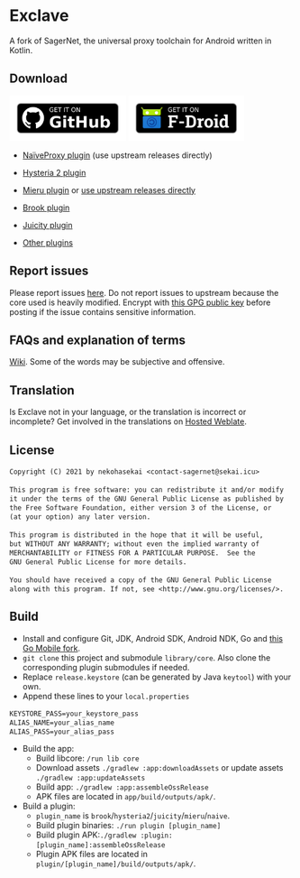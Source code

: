 # Exclave

A fork of SagerNet, the universal proxy toolchain for Android written in Kotlin.

## Download

  [<img src="images/get-it-on-github.png" alt="Get it on GitHub" height="80">](https://github.com/dyhkwong/Exclave/releases) [<img src="images/get-it-on-f-droid.png" alt="Get it on F-Droid" height="80">](https://f-droid.org/packages/com.github.dyhkwong.sagernet)

- [NaïveProxy plugin](https://github.com/klzgrad/naiveproxy/releases) (use upstream releases directly)

- [Hysteria 2 plugin](https://github.com/dyhkwong/Exclave/releases?q=hysteria-plugin-2)

- [Mieru plugin](https://github.com/dyhkwong/Exclave/releases?q=mieru-plugin-3) or [use upstream releases directly](https://github.com/enfein/NekoBoxPlugins/releases)

- [Brook plugin](https://github.com/dyhkwong/Exclave/releases?q=brook-plugin)

- [Juicity plugin](https://github.com/dyhkwong/Exclave/releases?q=juicity-plugin)

- [Other plugins](https://github.com/dyhkwong/Exclave/releases/tag/0.12.0-0-legacy-plugins)

## Report issues

Please report issues [here](https://github.com/dyhkwong/Exclave/issues). Do not report issues to upstream because the core used is heavily modified. Encrypt with [this GPG public key](https://github.com/dyhkwong.gpg) before posting if the issue contains sensitive information.

## FAQs and explanation of terms

[Wiki](https://github.com/dyhkwong/Exclave/wiki). Some of the words may be subjective and offensive.

## Translation

Is Exclave not in your language, or the translation is incorrect or incomplete? Get involved in the translations on [Hosted Weblate](https://hosted.weblate.org/projects/exclave/).

## License

```
Copyright (C) 2021 by nekohasekai <contact-sagernet@sekai.icu>

This program is free software: you can redistribute it and/or modify
it under the terms of the GNU General Public License as published by
the Free Software Foundation, either version 3 of the License, or
(at your option) any later version.

This program is distributed in the hope that it will be useful,
but WITHOUT ANY WARRANTY; without even the implied warranty of
MERCHANTABILITY or FITNESS FOR A PARTICULAR PURPOSE.  See the
GNU General Public License for more details.

You should have received a copy of the GNU General Public License
along with this program. If not, see <http://www.gnu.org/licenses/>.
```

## Build
- Install and configure Git, JDK, Android SDK, Android NDK, Go and [this Go Mobile fork](https://github.com/sagernet/gomobile).
- `git clone` this project and submodule `library/core`. Also clone the corresponding plugin submodules if needed.
- Replace `release.keystore` (can be generated by Java `keytool`) with your own.
- Append these lines to your `local.properties`
```
KEYSTORE_PASS=your_keystore_pass
ALIAS_NAME=your_alias_name
ALIAS_PASS=your_alias_pass
```
- Build the app:
  - Build libcore: `/run lib core`
  - Download assets `./gradlew :app:downloadAssets` or update assets `./gradlew :app:updateAssets`
  - Build app: `./gradlew :app:assembleOssRelease`
  - APK files are located in `app/build/outputs/apk/`.
- Build a plugin:
  - `plugin_name` is `brook`/`hysteria2`/`juicity`/`mieru`/`naive`.
  - Build plugin binaries: `./run plugin [plugin_name]`
  - Build plugin APK:`./gradlew :plugin:[plugin_name]:assembleOssRelease`
  - Plugin APK files are located in `plugin/[plugin_name]/build/outputs/apk/`.
